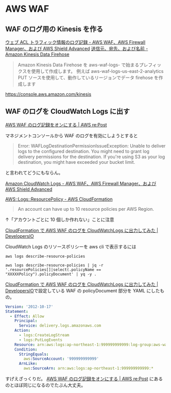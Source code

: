 # AWS WAF

## WAF のログ用の Kinesis を作る

[ウェブ ACL トラフィック情報のログ記録 \- AWS WAF、AWS Firewall Manager、および AWS Shield Advanced](https://docs.aws.amazon.com/ja_jp/waf/latest/developerguide/logging.html)
[送信元、宛先、および名前 - Amazon Kinesis Data Firehose](https://docs.aws.amazon.com/ja_jp/firehose/latest/dev/create-name.html)

> Amazon Kinesis Data Firehose を aws-waf-logs- で始まるプレフィックスを使用して作成します。
> 例えば aws-waf-logs-us-east-2-analytics
> PUT ソースを使用して、動作しているリージョンでデータ firehose を作成します

https://console.aws.amazon.com/kinesis

## WAF のログを CloudWatch Logs に出す

[AWS WAF のログ記録をオンにする | AWS re:Post](https://repost.aws/ja/knowledge-center/waf-turn-on-logging)

マネジメントコンソールから WAF のログを有効にしようとすると

> Error: WAFLogDestinationPermissionIssueException: Unable to deliver logs to the configured destination. You might need to grant log delivery permissions for the destination. If you're using S3 as your log destination, you might have exceeded your bucket limit.

と言われてどうにもならん。

[Amazon CloudWatch Logs - AWS WAF、AWS Firewall Manager、および AWS Shield Advanced](https://docs.aws.amazon.com/ja_jp/waf/latest/developerguide/logging-cw-logs.html#logging-cw-logs-permissions)

[AWS::Logs::ResourcePolicy - AWS CloudFormation](https://docs.aws.amazon.com/ja_jp/AWSCloudFormation/latest/UserGuide/aws-resource-logs-resourcepolicy.html)

> An account can have up to 10 resource policies per AWS Region.

↑「アカウントごとに 10 個しか作れない」ことに注意

[CloudFormation で AWS WAF のログを CloudWatchLogs に出力してみた | DevelopersIO](https://dev.classmethod.jp/articles/cfn-create-waf-log-to-cwlogs/)

CloudWatch Logs のリソースポリシーを aws cli で表示するには

`aws logs describe-resource-policies`

`aws logs describe-resource-policies | jq -r '.resourcePolicies[]|select(.policyName == "XXXXXPolicy").policyDocument' | yq -y .`

[CloudFormation で AWS WAF のログを CloudWatchLogs に出力してみた | DevelopersIO](https://dev.classmethod.jp/articles/cfn-create-waf-log-to-cwlogs/)で設定している
WAF の policyDocument 部分を YAML にしたもの。

```yaml
Version: '2012-10-17'
Statement:
  - Effect: Allow
    Principal:
      Service: delivery.logs.amazonaws.com
    Action:
      - logs:CreateLogStream
      - logs:PutLogEvents
    Resource: arn:aws:logs:ap-northeast-1:999999999999:log-group:aws-waf-logs-xxxxxxxxxxxx:*
    Condition:
      StringEquals:
        aws:SourceAccount: '999999999999'
      ArnLike:
        aws:SourceArn: arn:aws:logs:ap-northeast-1:999999999999:*
```

すげえざっくりだ。
[AWS WAF のログ記録をオンにする | AWS re:Post](https://repost.aws/ja/knowledge-center/waf-turn-on-logging)
にあるのとほぼ同じになるのでたぶん大丈夫。
